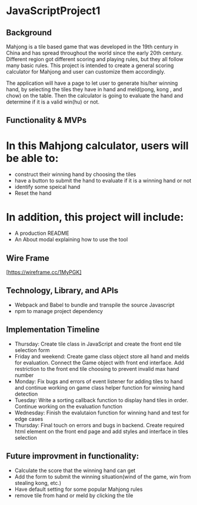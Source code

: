 # JavaScriptProject1

## Background

Mahjong is a tile based game that was developed in the 19th century in China and has spread throughout the world since the early 20th century. Different region got different scoring and playing rules, but they all follow many basic rules. This project is intended to create a general scoring calculator for Mahjong and user can customize them accordingly.

The application will have a page to let user to generate his/her winning hand, by selecting the tiles they have in hand and meld(pong, kong , and chow) on the table. Then the calculator is going to evaluate the hand and determine if it is a valid win(hu) or not.

## Functionality & MVPs

# In this Mahjong calculator, users will be able to:
- construct their winning hand by choosing the tiles
- have a button to submit the hand to evaluate if it is a winning hand or not
- identify some speical hand
- Reset the hand

# In addition, this project will include:
- A production README
- An About modal explaining how to use the tool

## Wire Frame
[https://wireframe.cc/1MyPGK]
## Technology, Library, and APIs
- Webpack and Babel to bundle and transpile the source Javascript
- npm to manage project dependency

## Implementation Timeline
- Thursday: Create tile class in JavaScript and create the front end tile selection form
- Friday and weekend: Create game class object store all hand and melds for evaluation. Connect the Game object with front end interface. Add restriction to the front end tile choosing to prevent invalid max hand number
- Monday: Fix bugs and errors of event listener for adding tiles to hand and continue working on game class helper function for winning hand detection
- Tuesday: Write a sorting callback function to display hand tiles in order. Continue working on the evaluation function
- Wednesday: Finish the evalutaion function for winning hand and test for edge cases
- Thursday: Final touch on errors and bugs in backend. Create required html element on the front end page and add styles and interface in tiles selection

## Future improvment in functionality:
- Calculate the score that the winning hand can get
- Add the form to submit the winning situation(wind of the game, win from stealing kong, etc.)
- Have default setting for some popular Mahjong rules
- remove tile from hand or meld by clicking the tile
